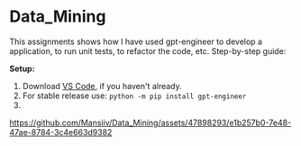 # Data_Mining

This assignments shows how I have used gpt-engineer to develop a application, to run unit tests, to refactor the code, etc.
Step-by-step guide:

**Setup:**

1.  Download <a href="https://code.visualstudio.com/download">VS Code</a>, if you haven't already.
2.  For stable release use: `python -m pip install gpt-engineer`
3.



https://github.com/Mansiiv/Data_Mining/assets/47898293/e1b257b0-7e48-47ae-8784-3c4e663d9382

